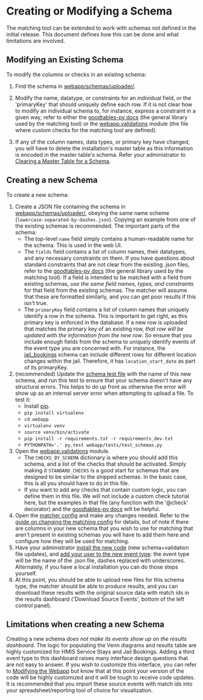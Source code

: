 # Creating or Modifying a Schema

The matching tool can be extended to work with schemas not defined in the initial release. This document defines how this can be done and what limitations are involved.

## Modifying an Existing Schema

To modify the columns or checks in an existing schema:

1. Find the schema in [webapp/schemas/uploader/](https://github.com/dssg/matching-tool/tree/master/webapp/schemas/uploader).

2. Modify the name, datatype, or constraints for an individual field, or the 'primaryKey' that should uniquely define each row. If it is not clear how to modify an individual schema to, for instance, express a constraint in a given way, refer to either the [goodtables-py docs](https://github.com/frictionlessdata/goodtables-py) (the general library used by the matching tool) or the [webapp.validations](https://github.com/dssg/matching-tool/blob/master/webapp/backend/validations/__init__.py) module (the file where custom checks for the matching tool are defined).

3. If any of the column names, data types, or primary key have changed, you will have to delete the installation's master table as this information is encoded in the master table's schema. Refer your administrator to [Clearing a Master Table for a Schema](../admin/updating.md#clearing-a-master-table-for-a-schema).


## Creating a new Schema

To create a new schema:

1. Create a JSON file containing the schema in [webapp/schemas/uploader/](https://github.com/dssg/matching-tool/tree/master/webapp/schemas/uploader), obeying the same name scheme (`lowercase-separated-by-dashes.json`). Copying an example from one of the existing schemas is recommended. The important parts of the schema:
    - The top-level `name` field simply contains a human-readable name for the schema. This is used in the web UI.
    - The `fields` field contains a list of column names, their datatypes, and any necessary constraints on them. If you have questions about standard constraints that are not clear from the existing .json files, refer to the [goodtables-py docs](https://github.com/frictionlessdata/goodtables-py) (the general library used by the matching tool). If a field is intended to be matched with a field from existing schemas, *use the same field names, types, and constraints* for that field from the existing schemas. The matcher will assume that these are formatted similarly, and you can get poor results if this isn't true.
    - The `primaryKey` field contains a list of column names that uniquely identify a row in the schema. This is important to get right, as this primary key is enforced in the database. If a new row is uploaded that matches the primary key of an existing row, *that row will be updated with the information from the new row*. So ensure that you include enough fields from the schema to uniquely identify events of the event type you are concerned with. For instance, the [jail_bookings](https://github.com/dssg/matching-tool/blob/master/webapp/schemas/uploader/jail-bookings.json) schema can include different rows for different location changes within the jail. Therefore, it has `location_start_date` as part of its primaryKey.
2. (recommended) Update the [schema test file](https://github.com/dssg/matching-tool/blob/master/webapp/webapp/tests/test_schemas.py) with the name of this new schema, and run this test to ensure that your schema doesn't have any structural errors. This helps to do up front as otherwise the error will show up as an internal server error when attempting to upload a file.  To test it:
    - Install [pip](https://pip.pypa.io/en/stable/installing/).
    - `pip install virtualenv`
    - `cd webapp`
    - `virtualenv venv`
    - `source venv/bin/activate`
    - `pip install -r requirements.txt -r requirements_dev.txt`
    - `PYTHONPATH='.' py.test webapp/tests/test_schemas.py`
3. Open the [webapp.validations](https://github.com/dssg/matching-tool/blob/master/webapp/webapp/validations/__init__.py) module.
    - The `CHECKS_BY_SCHEMA` dictionary is where you should add this schema, and a list of the checks that should be activated.  Simply making it `STANDARD_CHECKS` is a good start for schemas that are designed to be similar to the shipped schemas. In the basic case, this is all you should have to do in this file.
    - If you want to add any checks that contain custom logic, you can define them in this file. We will not include a custom check tutorial here, but the examples in that file (any function with the '@check' decorator) and the [goodtables-py docs](https://github.com/frictionlessdata/goodtables-py) will be helpful.
4. Open the [matcher config](https://github.com/dssg/matching-tool/blob/master/matcher/matcher_config.yaml) and make any changes needed. Refer to the [guide on changing the matching config](matching.md) for details, but of note if there are columns in your new schema that you wish to use for matching that aren't present in existing schemas you will have to add them here and configure how they will be used for matching.
5. Have your administrator [install the new code](../admin/updating.md#updating-code) (new schema+validation file updates), and [add your user to the new event type](../admin/updating.md#-user-and-role-management): the event type will be the name of the .json file, dashes replaced with underscores. Alternately, if you have a local installation you can do those steps yourself.
6. At this point, you should be able to upload new files for this schema type, the matcher should be able to produce results, and you can download these results with the original source data with match ids in the results dashboard ('Download Source Events', bottom of the left control panel).

## Limitations when creating a new Schema

Creating a new schema *does not make its events show up on the results dashboard*. The logic for populating the Venn diagrams and results table are highly customized for HMIS Service Stays and Jail Bookings. Adding a third event type to this dashboard raises many interface design questions that are not easy to answer. If you wish to customize this interface, you can refer to [Modifying the Webapp](webapp.md) but know that at this point your version of the code will be highly customized and it will be tough to receive code updates. It is recommended that you import these source events with match ids into your spreadsheet/reporting tool of choice for visualization.
